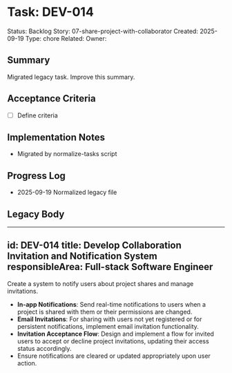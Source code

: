# Task: DEV-014
Status: Backlog
Story: 07-share-project-with-collaborator
Created: 2025-09-19
Type: chore
Related:
Owner:

## Summary
Migrated legacy task. Improve this summary.

## Acceptance Criteria
- [ ] Define criteria

## Implementation Notes
- Migrated by normalize-tasks script

## Progress Log
- 2025-09-19 Normalized legacy file

## Legacy Body

---
id: DEV-014
title: Develop Collaboration Invitation and Notification System
responsibleArea: Full-stack Software Engineer
---
Create a system to notify users about project shares and manage invitations.
*   **In-app Notifications**: Send real-time notifications to users when a project is shared with them or their permissions are changed.
*   **Email Invitations**: For sharing with users not yet registered or for persistent notifications, implement email invitation functionality.
*   **Invitation Acceptance Flow**: Design and implement a flow for invited users to accept or decline project invitations, updating their access status accordingly.
*   Ensure notifications are cleared or updated appropriately upon user action.
